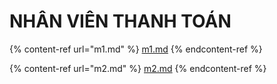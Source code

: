 # NHÂN VIÊN THANH TOÁN

{% content-ref url="m1.md" %}
[m1.md](m1.md)
{% endcontent-ref %}

{% content-ref url="m2.md" %}
[m2.md](m2.md)
{% endcontent-ref %}

